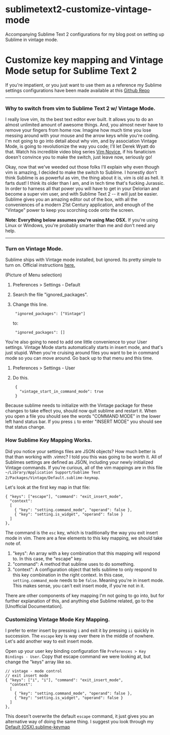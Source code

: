 sublimetext2-customize-vintage-mode
===================================

Accompanying Sublime Text 2 configurations for my blog post on setting up Sublime in vintage mode.

# Customize key mapping and Vintage Mode setup for Sublime Text 2

If you're impatient, or you just want to use them as a reference my Sublime settings configurations have been made available at this [Github Repo](https://github.com/nackjicholson/sublimetext2-customize-vintage-mode)

---

### Why to switch from vim to Sublime Text 2 w/ Vintage Mode.

I really love vim, its the best text editor ever built. It allows you to do an almost unlimited amount of awesome things. And, you almost never have to remove your fingers from home row. Imagine how much time you lose messing around with your mouse and the arrow keys while you're coding. I'm not going to go into detail about why vim, and by association Vintage Mode, is going to revolutionize the way you code; I'll let Derek Wyatt do that. Watch his incredible video blog series [Vim Novice](http://www.derekwyatt.org/vim/vim-tutorial-videos/vim-novice-tutorial-videos/), if his fanaticism doesn't convince you to make the switch, just leave now, seriously go!

Okay, now that we've weeded out those folks I'll explain why even though vim is amazing, I decided to make the switch to Sublime. I honestly don't think Sublime is as powerful as vim, the thing about it is, vim is old as hell. It farts dust! I think its older than I am, and in tech time that's fucking Jurassic. In order to harness all that power you will have to get in your Delorian and become a super vim user, and with Sublime Text 2 -- it will just be easier. Sublime gives you an amazing editor out of the box, with all the conveniences of a modern 21st Century application, and enough of the "Vintage" power to keep you scorching code onto the screen. 

**Note: Everything below assumes you're using Mac OSX.**
If you're using Linux or Windows, you're probably smarter than me and don't need any help.

---

### Turn on Vintage Mode.

Sublime ships with Vintage mode installed, but ignored. Its pretty simple to turn on. Official instructions [here.](http://www.sublimetext.com/docs/2/vintage.html)

(Picture of Menu selection)

1. Preferences > Settings - Default
2. Search the file "ignored_packages".
3. Change this line.

        "ignored_packages": ["Vintage"]

      to:

        "ignored_packages": []

You're also going to need to add one little convenience to your User settings. Vintage Mode starts automatically starts in insert mode, and that's just stupid. When you're cruising around files you want to be in command mode so you can move around. Go back up to that menu and this time.

1. Preferences > Settings - User
2. Do this.

        {
          "vintage_start_in_command_mode": true
        }

Because sublime needs to initialize with the Vintage package for these changes to take effect you, should now quit sublime and restart it. When you open a file you should see the words "COMMAND MODE" in the lower left hand status bar. If you press `i` to enter "INSERT MODE" you should see that status change.

### How Sublime Key Mapping Works.

Did you notice your settings files are JSON objects? How much better is that than working with .vimrc? I told you this was going to be worth it. All of Sublimes settings are defined as JSON, including your newly initialized Vintage commands. If you're curious, all of the vim mappings are in this file `~/Library/Application Support/Sublime Text 2/Packages/Vintage/Default.sublime-keymap`.

Let's look at the first key map in that file:

    { "keys": ["escape"], "command": "exit_insert_mode",
      "context":
      [
        { "key": "setting.command_mode", "operand": false },
        { "key": "setting.is_widget", "operand": false }
      ]
    },    

The command is the `esc` key, which is traditionally the way you exit insert mode in vim. There are a few elements to this key mapping, we should take note of.

1. "keys": An array with a key combination that this mapping will respond to. In this case, the "escape" key.
2. "command": A method that sublime uses to do something.
3. "context": A configuration object that tells sublime to only respond to this key combination in the right context. In this case, `setting.command_mode` needs to be `false`. Meaning you're in insert mode. This makes sense, you can't exit insert mode, if you're not in it.

There are other components of key mapping I'm not going to go into, but for further explanation of this, and anything else Sublime related, go to the [Unofficial Documentation].

### Customizing Vintage Mode Key Mapping.

I prefer to enter insert by pressing `i` and exit it by pressing `ii` quickly in succession. The `escape` key is way over there in the middle of nowhere. Let's add another way to exit insert mode.

Open up your user key binding configuration file `Preferences > Key Bindings - User`. Copy that escape command we were looking at, but change the "keys" array like so.

    // vintage - mode control
    // exit insert mode
    { "keys": ["i", "i"], "command": "exit_insert_mode",
      "context":
      [
        { "key": "setting.command_mode", "operand": false },
        { "key": "setting.is_widget", "operand": false }
      ]
    },

This doesn't overwrite the default `escape` command, it just gives you an alternative way of doing the same thing. I suggest you look through my [Default (OSX).sublime-keymap]()